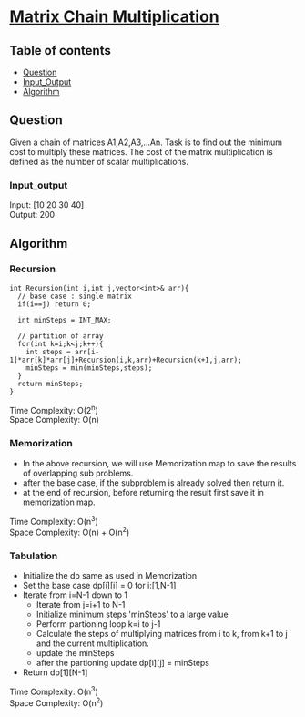 # [Matrix Chain Multiplication](https://www.codingninjas.com/studio/problems/matrix-chain-multiplication_8230769?challengeSlug=striver-sde-challenge&leftPanelTab=0)

## Table of contents

- [Question](#question)
- [Input_Output](#input_output)
- [Algorithm](#algorithm)

## Question
Given a chain of matrices A1,A2,A3,...An. Task is to find out the minimum cost to multiply these matrices. The cost of the matrix multiplication is defined as the number of scalar multiplications.

### Input_output
Input: [10 20 30 40] </br>
Output: 200

## Algorithm

### Recursion
```
int Recursion(int i,int j,vector<int>& arr){
  // base case : single matrix
  if(i==j) return 0;

  int minSteps = INT_MAX;

  // partition of array
  for(int k=i;k<j;k++){
    int steps = arr[i-1]*arr[k]*arr[j]+Recursion(i,k,arr)+Recursion(k+1,j,arr);
    minSteps = min(minSteps,steps);
  }
  return minSteps;
}
```
Time Complexity: O(2<sup>n</sup>) </br>
Space Complexity: O(n)

### Memorization
- In the above recursion, we will use Memorization map to save the results of overlapping sub problems.
- after the base case, if the subproblem is already solved then return it.
- at the end of recursion, before returning the result first save it in memorization map.

Time Complexity: O(n<sup>3</sup>) </br>
Space Complexity: O(n) + O(n<sup>2</sup>)

### Tabulation
- Initialize the dp same as used in Memorization
- Set the base case dp[i][i] = 0 for i:[1,N-1]
- Iterate from i=N-1 down to 1
    - Iterate from j=i+1 to N-1
    - Initialize minimum steps 'minSteps' to a large value
    - Perform partioning loop k=i to j-1
    - Calculate the steps of multiplying matrices from i to k, from k+1 to j and the current multiplication.
    - update the minSteps
    - after the partioning update dp[i][j] = minSteps
- Return dp[1][N-1]

Time Complexity: O(n<sup>3</sup>) </br>
Space Complexity: O(n<sup>2</sup>)